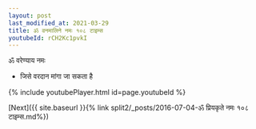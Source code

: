 ```yaml
---
layout: post
last_modified_at: 2021-03-29
title: ॐ वनमालिने नमः १०८ टाइम्स
youtubeId: rCH2Kc1pvkI
---
```

 
 
 ॐ वरेण्याय नमः  
 
 -  जिसे वरदान मांगा जा सकता है 
 
  
 
  
 
 
 
 
 
 


{% include youtubePlayer.html id=page.youtubeId %}
 
[Next]({{ site.baseurl }}{% link  split2/_posts/2016-07-04-ॐ प्रियकृते नमः १०८ टाइम्स.md%})
 
